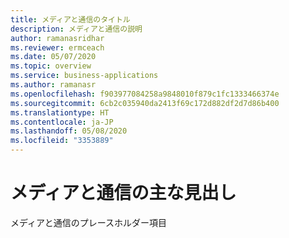 ```yaml
---
title: メディアと通信のタイトル
description: メディアと通信の説明
author: ramanasridhar
ms.reviewer: ermceach
ms.date: 05/07/2020
ms.topic: overview
ms.service: business-applications
ms.author: ramanasr
ms.openlocfilehash: f903977084258a9848010f879c1fc1333466374e
ms.sourcegitcommit: 6cb2c035940da2413f69c172d882df2d7d86b400
ms.translationtype: HT
ms.contentlocale: ja-JP
ms.lasthandoff: 05/08/2020
ms.locfileid: "3353889"
---
```

# <a name="media-communications-main-heading"></a>メディアと通信の主な見出し 

メディアと通信のプレースホルダー項目
